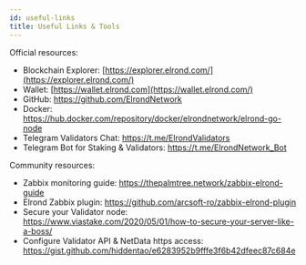 ```yaml
---
id: useful-links
title: Useful Links & Tools
---
```


Official resources:

- Blockchain Explorer: [https://explorer.elrond.com/](https://explorer.elrond.com/)
- Wallet: [https://wallet.elrond.com](https://wallet.elrond.com/)
- GitHub: https://github.com/ElrondNetwork
- Docker: https://hub.docker.com/repository/docker/elrondnetwork/elrond-go-node
- Telegram Validators Chat: https://t.me/ElrondValidators
- Telegram Bot for Staking & Validators: https://t.me/ElrondNetwork_Bot

Community resources:

- Zabbix monitoring guide: https://thepalmtree.network/zabbix-elrond-guide
- Elrond Zabbix plugin: https://github.com/arcsoft-ro/zabbix-elrond-plugin
- Secure your Validator node: https://www.viastake.com/2020/05/01/how-to-secure-your-server-like-a-boss/
- Configure Validator API & NetData https access: https://gist.github.com/hiddentao/e6283952b9fffe3f6b42dfeec87c684e
